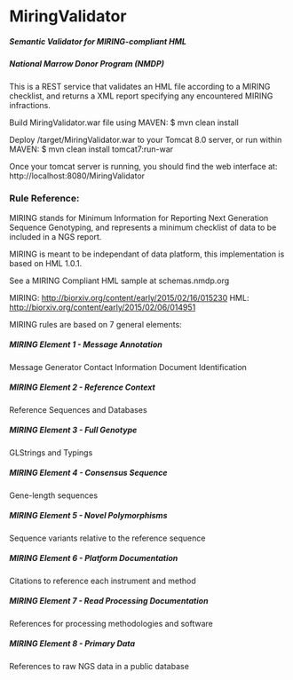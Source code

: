 # MiringValidator
##### Semantic Validator for MIRING-compliant HML
##### National Marrow Donor Program (NMDP)

This is a REST service that validates an HML file according to a MIRING checklist, and returns a XML report specifying any encountered MIRING infractions.

Build MiringValidator.war file using MAVEN:
$ mvn clean install

Deploy /target/MiringValidator.war to your Tomcat 8.0 server, or run within MAVEN:
$ mvn clean install tomcat7:run-war

Once your tomcat server is running, you should find the web interface at:
http://localhost:8080/MiringValidator

### Rule Reference:

MIRING stands for Minimum Information for Reporting Next Generation Sequence Genotyping, and represents a minimum checklist of data to be included in a NGS report.

MIRING is meant to be independant of data platform, this implementation is based on HML 1.0.1.

See a MIRING Compliant HML sample at schemas.nmdp.org

MIRING: http://biorxiv.org/content/early/2015/02/16/015230
HML: http://biorxiv.org/content/early/2015/02/06/014951

MIRING rules are based on 7 general elements:

##### MIRING Element 1 - Message Annotation
Message Generator Contact Information
Document Identification

##### MIRING Element 2 - Reference Context
Reference Sequences and Databases

##### MIRING Element 3 - Full Genotype
GLStrings and Typings

##### MIRING Element 4 - Consensus Sequence
Gene-length sequences

##### MIRING Element 5 - Novel Polymorphisms
Sequence variants relative to the reference sequence

##### MIRING Element 6 - Platform Documentation
Citations to reference each instrument and method

##### MIRING Element 7 - Read Processing Documentation
References for processing methodologies and software

##### MIRING Element 8 - Primary Data
References to raw NGS data in a public database














